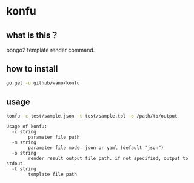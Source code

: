 # konfu

## what is this？

pongo2 template render command.

## how to install

```bash
go get -u github/wano/konfu
```

## usage

```bash
konfu -c test/sample.json -t test/sample.tpl -o /path/to/output
```

```
Usage of konfu:
  -c string
    	parameter file path
  -m string
    	parameter file mode. json or yaml (default "json")
  -o string
    	render result output file path. if not specified, output to stdout.
  -t string
    	template file path
```